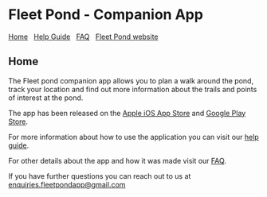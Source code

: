 # Fleet Pond - Companion App

[Home](./index.html) &nbsp; [Help Guide](./help.html) &nbsp; [FAQ](./faq.html) &nbsp; [Fleet Pond website](http://fleetpond.org.uk/)

## Home

The Fleet pond companion app allows you to plan a walk around the pond, track your location and find out more information about the trails and points of interest at the pond.

The app has been released on the [Apple iOS App Store]() and [Google Play Store](https://play.google.com/store/apps/details?id=org.fleetpond).

For more information about how to use the application you can visit our [help guide](./help.html).

For other details about the app and how it was made visit our [FAQ](./faq.html).

If you have further questions you can reach out to us at [enquiries.fleetpondapp@gmail.com](mailto:enquiries.fleetpondapp@gmail.com)
